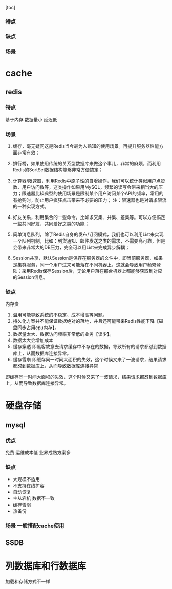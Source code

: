 [toc]
### 特点
### 缺点
### 场景
# cache
## redis
### 特点
基于内存 数据量小 延迟低
### 场景

1. 缓存，毫无疑问这是Redis当今最为人熟知的使用场景。再提升服务器性能方面非常有效；
 
1. 排行榜，如果使用传统的关系型数据库来做这个事儿，非常的麻烦，而利用Redis的SortSet数据结构能够非常方便搞定；

1. 计算器/限速器，利用Redis中原子性的自增操作，我们可以统计类似用户点赞数、用户访问数等，这类操作如果用MySQL，频繁的读写会带来相当大的压力；限速器比较典型的使用场景是限制某个用户访问某个API的频率，常用的有抢购时，防止用户疯狂点击带来不必要的压力；
注：限速器也是对请求限流的一种实现方式。
 
1. 好友关系，利用集合的一些命令，比如求交集、并集、差集等。可以方便搞定一些共同好友、共同爱好之类的功能；

1. 简单消息队列，除了Redis自身的发布/订阅模式，我们也可以利用List来实现一个队列机制，比如：到货通知、邮件发送之类的需求，不需要高可靠，但是会带来非常大的DB压力，完全可以用List来完成异步解耦；

1. Session共享，默认Session是保存在服务器的文件中，即当前服务器，如果是集群服务，同一个用户过来可能落在不同机器上，这就会导致用户频繁登陆；采用Redis保存Session后，无论用户落在那台机器上都能够获取到对应的Session信息。


### 缺点
内存贵
1. 滥用可能导致系统的不稳定、成本增高等问题。
1. 持久化方案并不能保证数据绝对的落地，并且还可能带来Redis性能下降【磁盘同步占用cpu内存】。
1. 数据量太大、数据访问频率非常低的业务【读少】。
1. 数据太大会增加成本
2. 缓存穿透 即黑客故意去请求缓存中不存在的数据，导致所有的请求都怼到数据库上，从而数据库连接异常。
3. 缓存雪崩 即缓存同一时间大面积的失效，这个时候又来了一波请求，结果请求都怼到数据库上，从而导致数据库连接异常

即缓存同一时间大面积的失效，这个时候又来了一波请求，结果请求都怼到数据库上，从而导致数据库连接异常。
# 硬盘存储

## mysql

### 优点
免费
运维成本低
业界成熟方案多

### 缺点
- 大规模不适用 
- 不支持在线扩容
- 自动恢复
- 主从宕机 数据不一致
- 缓存雪崩
- 热备份
### 场景 一般搭配cache使用

## SSDB
# 列数据库和行数据库
加载和存储方式不一样

